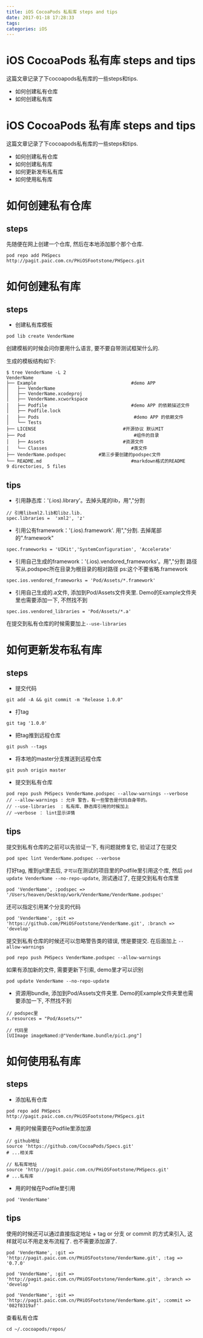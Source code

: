 ```yaml
---
title: iOS CocoaPods 私有库 steps and tips
date: 2017-01-18 17:28:33
tags:
categories: iOS
---
```

# iOS CocoaPods 私有库 steps and tips
这篇文章记录了下cocoapods私有库的一些steps和tips.

* 如何创建私有仓库
* 如何创建私有库

<!-- more -->

# iOS CocoaPods 私有库 steps and tips
这篇文章记录了下cocoapods私有库的一些steps和tips.

* 如何创建私有仓库
* 如何创建私有库
* 如何更新发布私有库
* 如何使用私有库


# 如何创建私有仓库

## steps
先随便在网上创建一个仓库, 然后在本地添加那个那个仓库.

```
pod repo add PHSpecs http://pagit.paic.com.cn/PHiOSFootstone/PHSpecs.git
```

# 如何创建私有库

## steps
* 创建私有库模板

```
pod lib create VenderName
```
创建模板的时候会问你要用什么语言, 要不要自带测试框架什么的.

生成的模板结构如下:

```
$ tree VenderName -L 2
VenderName
├── Example                                   #demo APP
│   ├── VenderName
│   ├── VenderName.xcodeproj
│   ├── VenderName.xcworkspace
│   ├── Podfile                               #demo APP 的依赖描述文件
│   ├── Podfile.lock
│   ├── Pods                                   #demo APP 的依赖文件
│   └── Tests
├── LICENSE                                #开源协议 默认MIT
├── Pod                                        #组件的目录
│   ├── Assets                             #资源文件
│   └── Classes                               #类文件
├── VenderName.podspec            #第三步要创建的podspec文件
└── README.md                                 #markdown格式的README
9 directories, 5 files
```

## tips

* 引用静态库：'(.ios).library'。去掉头尾的lib，用","分割

```
// 引用libxml2.lib和libz.lib.
spec.libraries =  'xml2', 'z'
```

* 引用公有framework：'(.ios).framework'. 用","分割. 去掉尾部的".framework"

```
spec.frameworks = 'UIKit','SystemConfiguration', 'Accelerate' 
```

* 引用自己生成的framework：'(.ios).vendored_frameworks'。用","分割
路径写从.podspec所在目录为根目录的相对路径 ps:这个不要省略.framework

```
spec.ios.vendored_frameworks = 'Pod/Assets/*.framework'
```

* 引用自己生成的.a文件, 添加到Pod/Assets文件夹里. Demo的Example文件夹里也需要添加一下, 不然找不到
```
spec.ios.vendored_libraries = 'Pod/Assets/*.a'
```
在提交到私有仓库的时候需要加上`--use-libraries`

# 如何更新发布私有库

## steps
* 提交代码

```
git add -A && git commit -m "Release 1.0.0"
```

* 打tag

```
git tag '1.0.0'
```

* 把tag推到远程仓库

```
git push --tags
```

* 将本地的master分支推送到远程仓库

```
git push origin master
```

* 提交到私有仓库

```
pod repo push PHSpecs VenderName.podspec --allow-warnings --verbose
// --allow-warnings : 允许 警告，有一些警告是代码自身带的。
// --use-libraries  : 私有库、静态库引用的时候加上
// —verbose ： lint显示详情
```

## tips

提交到私有仓库的之前可以先验证一下, 有问题就修复它, 验证过了在提交

```
pod spec lint VenderName.podspec --verbose
```

打好tag, 推到git里去后, `才可以`在测试的项目里的Podfile里引用这个库, 然后 `pod update VenderName --no-repo-update`, 测试通过了, 在提交到私有仓库里

```
pod 'VenderName', :podspec => '/Users/heaven/Desktop/work/VenderName/VenderName.podspec'
```

还可以指定引用某个分支的代码

```
pod 'VenderName', :git => 'https://github.com/PHiOSFootstone/VenderName.git', :branch => 'develop'
```

提交到私有仓库的时候还可以忽略警告类的错误, 愣是要提交. 在后面加上 `--allow-warnings`

```
pod repo push PHSpecs VenderName.podspec --allow-warnings
```

如果有添加新的文件, 需要更新下引索, demo里才可以识别

```
pod update VenderName --no-repo-update
```

* 资源用bundle, 添加到Pod/Assets文件夹里. Demo的Example文件夹里也需要添加一下, 不然找不到

```
// podspec里
s.resources = "Pod/Assets/*"

// 代码里
[UIImage imageNamed:@"VenderName.bundle/pic1.png"]
```

# 如何使用私有库

## steps

* 添加私有仓库

```
pod repo add PHSpecs http://pagit.paic.com.cn/PHiOSFootstone/PHSpecs.git
```

* 用的时候需要在Podfile里添加源

```
// github地址
source 'https://github.com/CocoaPods/Specs.git'
# ...相关库

// 私有库地址
source 'http://pagit.paic.com.cn/PHiOSFootstone/PHSpecs.git'
# ...私有库
```
* 用的时候在Podfile里引用

```
pod 'VenderName'
```

## tips
使用的时候还可以通过直接指定地址 + tag or 分支 or commit 的方式来引入, 这样就可以不用走发布流程了. 也不需要添加源了.

```
pod 'VenderName', :git => 'http://pagit.paic.com.cn/PHiOSFootstone/VenderName.git', :tag => '0.7.0'

pod 'VenderName', :git => 'http://pagit.paic.com.cn/PHiOSFootstone/VenderName.git', :branch => 'develop'

pod 'VenderName', :git => 'http://pagit.paic.com.cn/PHiOSFootstone/VenderName.git', :commit => '082f8319af'
```

查看私有仓库

```
cd ~/.cocoapods/repos/
```
